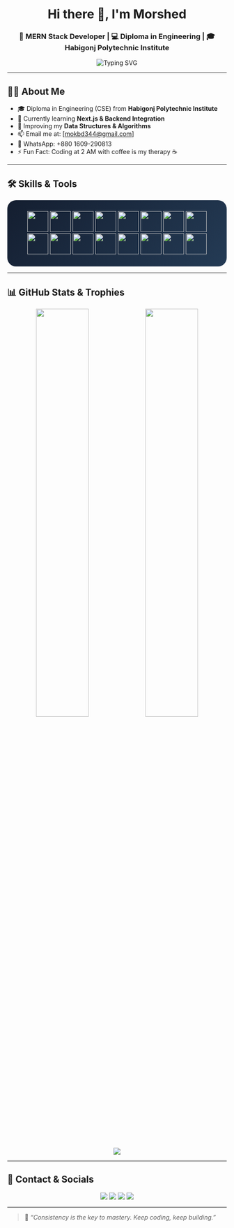 <!-- Hi there 👋 -->
<h1 align="center">Hi there 👋, I'm Morshed</h1>
<h3 align="center">🚀 MERN Stack Developer | 💻 Diploma in Engineering | 🎓 Habigonj Polytechnic Institute</h3>

<p align="center">
  <img src="https://readme-typing-svg.herokuapp.com?font=Fira+Code&duration=4000&pause=1000&color=36BCF7&center=true&vCenter=true&lines=MERN+Stack+Developer;React+%7C+Next.js+%7C+MongoDB+%7C+Node.js;Clean+Code+Lover+%7C+Problem+Solver;Let's+Build+Awesome+Things+Together!" alt="Typing SVG" />
</p>

---

## 🧑‍💻 About Me
- 🎓 Diploma in Engineering (CSE) from **Habigonj Polytechnic Institute**
- 💼 Currently learning **Next.js & Backend Integration**
- 🌱 Improving my **Data Structures & Algorithms**
- 📫 Email me at: [mokbd344@gmail.com]
- 📱 WhatsApp: +880 1609-290813
- ⚡ Fun Fact: Coding at 2 AM with coffee is my therapy ☕

---

## 🛠️ Skills & Tools

<div align="center" style="background: linear-gradient(135deg, #141E30, #243B55); padding: 25px; border-radius: 20px;">

  <img height="48" src="https://cdn.jsdelivr.net/gh/devicons/devicon/icons/html5/html5-original.svg" />
  <img height="48" src="https://cdn.jsdelivr.net/gh/devicons/devicon/icons/css3/css3-original.svg" />
  <img height="48" src="https://cdn.jsdelivr.net/gh/devicons/devicon/icons/javascript/javascript-original.svg" />
  <img height="48" src="https://cdn.jsdelivr.net/gh/devicons/devicon/icons/react/react-original.svg" />
  <img height="48" src="https://cdn.jsdelivr.net/gh/devicons/devicon/icons/nextjs/nextjs-original.svg" />
  <img height="48" src="https://cdn.jsdelivr.net/gh/devicons/devicon/icons/nodejs/nodejs-original.svg" />
  <img height="48" src="https://cdn.jsdelivr.net/gh/devicons/devicon/icons/express/express-original.svg" />
  <img height="48" src="https://cdn.jsdelivr.net/gh/devicons/devicon/icons/mongodb/mongodb-original.svg" />
  <img height="48" src="https://cdn.jsdelivr.net/gh/devicons/devicon/icons/tailwindcss/tailwindcss-plain.svg" />
  <img height="48" src="https://cdn.jsdelivr.net/gh/devicons/devicon/icons/npm/npm-original-wordmark.svg" />
  <img height="48" src="https://cdn.jsdelivr.net/gh/devicons/devicon/icons/git/git-original.svg" />
  <img height="48" src="https://cdn.jsdelivr.net/gh/devicons/devicon/icons/github/github-original.svg" />
  <img height="48" src="https://cdn.jsdelivr.net/gh/devicons/devicon/icons/vscode/vscode-original.svg" />
  <img height="48" src="https://cdn.jsdelivr.net/gh/devicons/devicon/icons/canva/canva-original.svg" />
  <img height="48" src="https://cdn.jsdelivr.net/gh/devicons/devicon/icons/markdown/markdown-original.svg" />
  <img height="48" src="https://cdn.jsdelivr.net/gh/devicons/devicon/icons/windows8/windows8-original.svg" />

</div>

---

## 📊 GitHub Stats & Trophies

<p align="center">
  <img src="https://github-readme-stats.vercel.app/api?username=Morshed10&show_icons=true&theme=radical" width="49%" />
  <img src="https://github-readme-stats.vercel.app/api/top-langs/?username=Morshed10&layout=compact&theme=radical" width="49%" />
</p>

<p align="center">
  <img src="https://github-profile-trophy.vercel.app/?username=Morshed10&theme=dracula&row=1&column=7" />
</p>

---

## 🔗 Contact & Socials

<p align="center">
  <a href="mailto:mokbd344@gmail.com"><img src="https://img.shields.io/badge/Gmail-D14836?style=for-the-badge&logo=gmail&logoColor=white" /></a>
  <a href="https://wa.me/8801609290813"><img src="https://img.shields.io/badge/WhatsApp-25D366?style=for-the-badge&logo=whatsapp&logoColor=white" /></a>
  <a href="https://github.com/Morshed10"><img src="https://img.shields.io/badge/GitHub-100000?style=for-the-badge&logo=github&logoColor=white" /></a>
  <a href="https://linkedin.com/in/yourprofile"><img src="https://img.shields.io/badge/LinkedIn-0077B5?style=for-the-badge&logo=linkedin&logoColor=white" /></a>
</p>

---
> 🌟 _“Consistency is the key to mastery. Keep coding, keep building.”_
